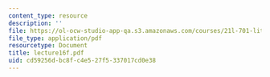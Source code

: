 ```yaml
---
content_type: resource
description: ''
file: https://ol-ocw-studio-app-qa.s3.amazonaws.com/courses/21l-701-literary-interpretation-interpreting-poetry-fall-2003/cd59256dbc8fc4e527f5337017cd0e38_lecture16f.pdf
file_type: application/pdf
resourcetype: Document
title: lecture16f.pdf
uid: cd59256d-bc8f-c4e5-27f5-337017cd0e38
---
```

